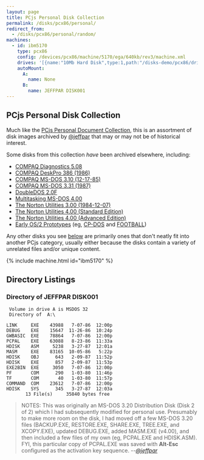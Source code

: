 ```yaml
---
layout: page
title: PCjs Personal Disk Collection
permalink: /disks/pcx86/personal/
redirect_from:
  - /disks/pcx86/personal/random/
machines:
  - id: ibm5170
    type: pcx86
    config: /devices/pcx86/machine/5170/ega/640kb/rev3/machine.xml
    drives: '[{name:"10Mb Hard Disk",type:1,path:"/disks-demo/pcx86/drives/10mb/MSDOS320-C400.json"}]'
    autoMount:
      A:
        name: None
      B:
        name: JEFFPAR DISK001
---
```


PCjs Personal Disk Collection
-----------------------------

Much like the [PCjs Personal Document Collection](/docs/personal/), this is an assortment of disk images
archived by [@jeffpar](https://jeffpar.com) that may or may not be of historical interest.

Some disks from this collection *have* been archived elsewhere, including:

* [COMPAQ Diagnostics 5.08](/disks/pcx86/diags/compaq/5.08/)
* [COMPAQ DeskPro 386 (1986)](/disks/pcx86/diags/compaq/utilities/1986/)
* [COMPAQ MS-DOS 3.10 (12-17-85)](/disks/pcx86/dos/compaq/3.10/#compaq-ms-dos-310-12-17-85)
* [COMPAQ MS-DOS 3.31 (1987)](/disks/pcx86/dos/compaq/3.31/#directory-of-compaq-ms-dos-331-1987)
* [DoubleDOS 2.0F](/disks/pcx86/tools/softlogic/doubledos/2.0f/)
* [Multitasking MS-DOS 4.00](/disks/pcx86/dos/microsoft/4.0M/)
* [The Norton Utilities 3.00 (1984-12-07)](/disks/pcx86/tools/other/norton/3.00/)
* [The Norton Utilities 4.00 (Standard Edition)](/disks/pcx86/tools/other/norton/4.00/)
* [The Norton Utilities 4.00 (Advanced Edition)](/disks/pcx86/tools/other/norton/4.00/advanced/)
* [Early OS/2 Prototypes](/disks/pcx86/os2/misc/) (eg, [CP-DOS](/disks/pcx86/os2/misc/cpdos/) and [FOOTBALL](/disks/pcx86/os2/misc/football/))

Any other disks you see [below](#directory-listings) are primarily ones that don't neatly fit into another PCjs category,
usually either because the disks contain a variety of unrelated files and/or unique content.

{% include machine.html id="ibm5170" %}

## Directory Listings

### Directory of JEFFPAR DISK001

	 Volume in drive A is MSDOS 32   
	 Directory of  A:\

	LINK     EXE    43988   7-07-86  12:00p
	DEBUG    EXE    15647  11-26-86  10:24p
	GWBASIC  EXE    78864   7-07-86  12:00p
	PCPAL    EXE    63088   8-23-86  11:33a
	HDISK    ASM     5238   3-27-87  12:01a
	MASM     EXE    83165  10-05-86   5:22p
	HDISK    OBJ      643   2-09-87  11:52p
	HDISK    EXE      857   2-09-87  11:53p
	EXE2BIN  EXE     3050   7-07-86  12:00p
	PF       COM      290   1-03-80  11:46p
	TF       COM       40   1-03-80  11:57p
	COMMAND  COM    23612   7-07-86  12:00p
	HDISK    SYS      345   3-27-87  12:03a
	       13 File(s)     35840 bytes free

> NOTES: This was originally an MS-DOS 3.20 Distribution Disk (Disk 2 of 2) which I had subsequently modified for
personal use.  Presumably to make more room on the disk, I had moved off a few MS-DOS 3.20 files (BACKUP.EXE,
RESTORE.EXE, SHARE.EXE, TREE.EXE, and XCOPY.EXE), updated DEBUG.EXE, added MASM.EXE (v4.00), and then included
a few files of my own (eg, PCPAL.EXE and HDISK.ASM).  FYI, this particular copy of PCPAL.EXE was saved with **Alt-Esc**
configured as the activation key sequence. *--[@jeffpar](https://jeffpar.com)*
